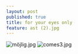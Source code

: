 ```yaml
---
layout: post
published: true
title: for your eyes only
feature: ast (2).jpg
---
```

![möjlig.jpg]({{site.baseurl}}/assets/images/posts/möjlig.jpg)
![comes3.jpg]({{site.baseurl}}/assets/images/posts/comes3.jpg)



